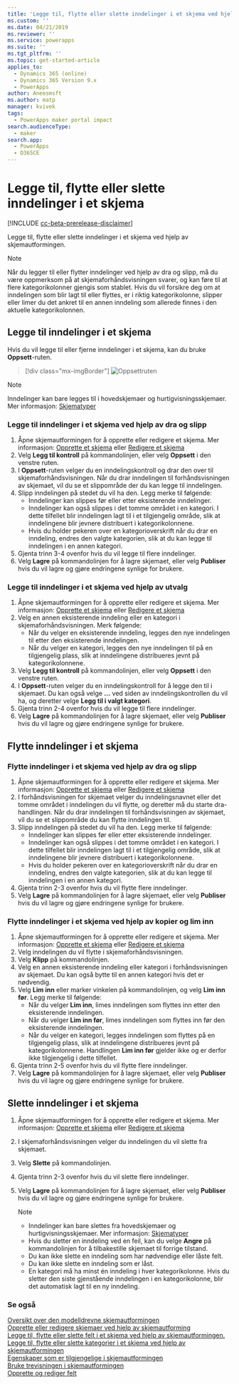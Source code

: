 ```yaml
---
title: 'Legge til, flytte eller slette inndelinger i et skjema ved hjelp av skjemautformingen | MicrosoftDocs'
ms.custom: ''
ms.date: 04/21/2019
ms.reviewer: ''
ms.service: powerapps
ms.suite: ''
ms.tgt_pltfrm: ''
ms.topic: get-started-article
applies_to:
  - Dynamics 365 (online)
  - Dynamics 365 Version 9.x
  - PowerApps
author: Aneesmsft
ms.author: matp
manager: kvivek
tags:
  - PowerApps maker portal impact
search.audienceType:
  - maker
search.app:
  - PowerApps
  - D365CE
---
```


# <a name="add-move-or-delete-sections-on-a-form"></a>Legge til, flytte eller slette inndelinger i et skjema 
[!INCLUDE [cc-beta-prerelease-disclaimer](../../includes/cc-beta-prerelease-disclaimer.md)]

Legge til, flytte eller slette inndelinger i et skjema ved hjelp av skjemautformingen. 

> [!NOTE]
> Når du legger til eller flytter inndelinger ved hjelp av dra og slipp, må du være oppmerksom på at skjemaforhåndsvisningen svarer, og kan føre til at flere kategorikolonner gjengis som stablet. Hvis du vil forsikre deg om at inndelingen som blir lagt til eller flyttes, er i riktig kategorikolonne, slipper eller limer du det ankret til en annen inndeling som allerede finnes i den aktuelle kategorikolonnen.

## <a name="add-sections-to-a-form"></a>Legge til inndelinger i et skjema
Hvis du vil legge til eller fjerne inndelinger i et skjema, kan du bruke **Oppsett**-ruten. 

> [!div class="mx-imgBorder"] 
> ![](media/layouts-pane.png "Oppsettruten")

  > [!NOTE]
  >   Inndelinger kan bare legges til i hovedskjemaer og hurtigvisningsskjemaer. Mer informasjon: [Skjematyper](types-forms.md)

### <a name="add-sections-to-a-form-using-drag-and-drop"></a>Legge til inndelinger i et skjema ved hjelp av dra og slipp

1. Åpne skjemautformingen for å opprette eller redigere et skjema. Mer informasjon: [Opprette et skjema](create-and-edit-forms.md#create-a-form) eller [Redigere et skjema](create-and-edit-forms.md#edit-a-form)
2. Velg **Legg til kontroll** på kommandolinjen, eller velg **Oppsett** i den venstre ruten. 
3. I **Oppsett**-ruten velger du en inndelingskontroll og drar den over til skjemaforhåndsvisningen. Når du drar inndelingen til forhåndsvisningen av skjemaet, vil du se et slippområde der du kan legge til inndelingen. 
4. Slipp inndelingen på stedet du vil ha den. Legg merke til følgende: 
    - Inndelinger kan slippes før eller etter eksisterende inndelinger.
    - Inndelinger kan også slippes i det tomme området i en kategori. I dette tilfellet blir inndelingen lagt til i et tilgjengelig område, slik at inndelingene blir jevnere distribuert i kategorikolonnene.
    - Hvis du holder pekeren over en kategorioverskrift når du drar en inndeling, endres den valgte kategorien, slik at du kan legge til inndelingen i en annen kategori.   
5. Gjenta trinn 3-4 ovenfor hvis du vil legge til flere inndelinger.
6. Velg **Lagre** på kommandolinjen for å lagre skjemaet, eller velg **Publiser** hvis du vil lagre og gjøre endringene synlige for brukere. 

### <a name="add-sections-to-a-form-using-selection"></a>Legge til inndelinger i et skjema ved hjelp av utvalg 

1. Åpne skjemautformingen for å opprette eller redigere et skjema. Mer informasjon: [Opprette et skjema](create-and-edit-forms.md#create-a-form) eller [Redigere et skjema](create-and-edit-forms.md#edit-a-form)
2. Velg en annen eksisterende inndeling eller en kategori i skjemaforhåndsvisningen. Merk følgende:
    - Når du velger en eksisterende inndeling, legges den nye inndelingen til etter den eksisterende inndelingen. 
    - Når du velger en kategori, legges den nye inndelingen til på en tilgjengelig plass, slik at inndelingene distribueres jevnt på kategorikolonnene. 
3. Velg **Legg til kontroll** på kommandolinjen, eller velg **Oppsett** i den venstre ruten.  
4. I **Oppsett**-ruten velger du en inndelingskontroll for å legge den til i skjemaet. Du kan også velge **...** ved siden av inndelingskontrollen du vil ha, og deretter velge **Legg til i valgt kategori**. 
5. Gjenta trinn 2-4 ovenfor hvis du vil legge til flere inndelinger.
6. Velg **Lagre** på kommandolinjen for å lagre skjemaet, eller velg **Publiser** hvis du vil lagre og gjøre endringene synlige for brukere. 

## <a name="move-sections-on-a-form"></a>Flytte inndelinger i et skjema

### <a name="move-sections-on-a-form-using-drag-and-drop"></a>Flytte inndelinger i et skjema ved hjelp av dra og slipp

1. Åpne skjemautformingen for å opprette eller redigere et skjema. Mer informasjon: [Opprette et skjema](create-and-edit-forms.md#create-a-form) eller [Redigere et skjema](create-and-edit-forms.md#edit-a-form)
2. I forhåndsvisningen for skjemaet velger du inndelingsnavnet eller det tomme området i inndelingen du vil flytte, og deretter må du starte dra-handlingen. Når du drar inndelingen til forhåndsvisningen av skjemaet, vil du se et slippområde du kan flytte inndelingen til. 
3. Slipp inndelingen på stedet du vil ha den. Legg merke til følgende: 
    - Inndelinger kan slippes før eller etter eksisterende inndelinger.
    - Inndelinger kan også slippes i det tomme området i en kategori. I dette tilfellet blir inndelingen lagt til i et tilgjengelig område, slik at inndelingene blir jevnere distribuert i kategorikolonnene.
    - Hvis du holder pekeren over en kategorioverskrift når du drar en inndeling, endres den valgte kategorien, slik at du kan legge til inndelingen i en annen kategori.   
4. Gjenta trinn 2-3 ovenfor hvis du vil flytte flere inndelinger.
5. Velg **Lagre** på kommandolinjen for å lagre skjemaet, eller velg **Publiser** hvis du vil lagre og gjøre endringene synlige for brukere. 

### <a name="move-sections-on-a-form-using-cut-and-paste"></a>Flytte inndelinger i et skjema ved hjelp av kopier og lim inn

1. Åpne skjemautformingen for å opprette eller redigere et skjema. Mer informasjon: [Opprette et skjema](create-and-edit-forms.md#create-a-form) eller [Redigere et skjema](create-and-edit-forms.md#edit-a-form)
2. Velg inndelingen du vil flytte i skjemaforhåndsvisningen.
3. Velg **Klipp** på kommandolinjen.
4. Velg en annen eksisterende inndeling eller kategori i forhåndsvisningen av skjemaet. Du kan også bytte til en annen kategori hvis det er nødvendig.
5. Velg **Lim inn** eller marker vinkelen på kommandolinjen, og velg **Lim inn før**. Legg merke til følgende: 
    - Når du velger **Lim inn**, limes inndelingen som flyttes inn etter den eksisterende inndelingen. 
    - Når du velger **Lim inn før**, limes inndelingen som flyttes inn før den eksisterende inndelingen.
    - Når du velger en kategori, legges inndelingen som flyttes på en tilgjengelig plass, slik at inndelingene distribueres jevnt på kategorikolonnene. Handlingen **Lim inn før** gjelder ikke og er derfor ikke tilgjengelig i dette tilfellet.
6. Gjenta trinn 2-5 ovenfor hvis du vil flytte flere inndelinger.
7. Velg **Lagre** på kommandolinjen for å lagre skjemaet, eller velg **Publiser** hvis du vil lagre og gjøre endringene synlige for brukere. 

## <a name="delete-sections-on-a-form"></a>Slette inndelinger i et skjema
1. Åpne skjemautformingen for å opprette eller redigere et skjema. Mer informasjon: [Opprette et skjema](create-and-edit-forms.md#create-a-form) eller [Redigere et skjema](create-and-edit-forms.md#edit-a-form)
2. I skjemaforhåndsvisningen velger du inndelingen du vil slette fra skjemaet. 
3. Velg **Slette** på kommandolinjen.
4. Gjenta trinn 2-3 ovenfor hvis du vil slette flere inndelinger.
4. Velg **Lagre** på kommandolinjen for å lagre skjemaet, eller velg **Publiser** hvis du vil lagre og gjøre endringene synlige for brukere. 

    > [!NOTE]
    >   - Inndelinger kan bare slettes fra hovedskjemaer og hurtigvisningsskjemaer. Mer informasjon: [Skjematyper](types-forms.md)
    >   - Hvis du sletter en inndeling ved en feil, kan du velge **Angre** på kommandolinjen for å tilbakestille skjemaet til forrige tilstand. 
    >   - Du kan ikke slette en inndeling som har nødvendige eller låste felt. 
    >   - Du kan ikke slette en inndeling som er låst. 
    >   - En kategori må ha minst én inndeling i hver kategorikolonne. Hvis du sletter den siste gjenstående inndelingen i en kategorikolonne, blir det automatisk lagt til en ny inndeling. 

### <a name="see-also"></a>Se også
[Oversikt over den modelldrevne skjemautformingen](form-designer-overview.md)  
[Opprette eller redigere skjemaer ved hjelp av skjemautforming](create-and-edit-forms.md)  
[Legge til, flytte eller slette felt i et skjema ved hjelp av skjemautformingen.](add-move-or-delete-fields-on-form.md)  
[Legge til, flytte eller slette kategorier i et skjema ved hjelp av skjemautformingen](add-move-or-delete-tabs-on-form.md)  
[Egenskaper som er tilgjengelige i skjemautformingen](form-designer-properties.md)  
[Bruke trevisningen i skjemautformingen](using-tree-view-on-form.md)  
[Opprette og rediger felt](../common-data-service/create-edit-field-portal.md) 
